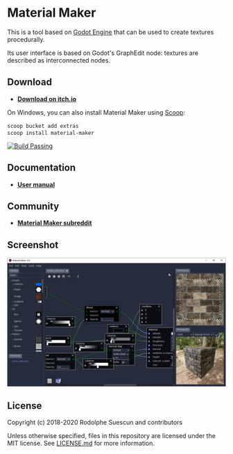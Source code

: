# Material Maker

This is a tool based on [Godot Engine](https://godotengine.org/) that can
be used to create textures procedurally.

Its user interface is based on Godot's GraphEdit node: textures are described
as interconnected nodes.

## Download

- **[Download on itch.io](https://rodzilla.itch.io/material-maker)**

On Windows, you can also install Material Maker using [Scoop](https://scoop.sh):

```text
scoop bucket add extras
scoop install material-maker
```

<a href="https://github.com/RodZill4/material-maker/actions">
    <img src="https://github.com/RodZill4/material-maker/workflows/dev-desktop-builds/badge.svg" alt="Build Passing" />
</a>

## Documentation

- **[User manual](https://rodzill4.github.io/material-maker/doc/)**

## Community

- **[Material Maker subreddit](https://www.reddit.com/r/MaterialMaker/)**

## Screenshot

![Screenshot](material_maker/doc/images/screenshot.png)

## License

Copyright (c) 2018-2020 Rodolphe Suescun and contributors

Unless otherwise specified, files in this repository are licensed under the
MIT license. See [LICENSE.md](LICENSE.md) for more information.
